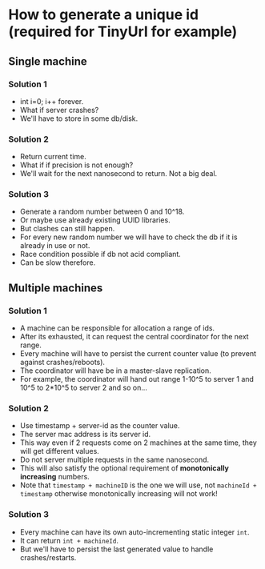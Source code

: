 # How to generate a unique id (required for TinyUrl for example)

## Single machine

### Solution 1
- int i=0; i++ forever.
- What if server crashes?
- We'll have to store in some db/disk.

### Solution 2
- Return current time.
- What if if precision is not enough?
- We'll wait for the next nanosecond to return. Not a big deal.

### Solution 3
- Generate a random number between 0 and 10^18.
- Or maybe use already existing UUID libraries.
- But clashes can still happen.
- For every new random number we will have to check the db if it is already in use or not.
- Race condition possible if db not acid compliant.
- Can be slow therefore.

## Multiple machines

### Solution 1
- A machine can be responsible for allocation a range of ids.
- After its exhausted, it can request the central coordinator for the next range.
- Every machine will have to persist the current counter value (to prevent against crashes/reboots).
- The coordinator will have be in a master-slave replication.
- For example, the coordinator will hand out range 1-10^5 to server 1 and 10^5 to 2*10^5 to server 2 and so on...

### Solution 2
- Use timestamp + server-id as the counter value.
- The server mac address is its server id.
- This way even if 2 requests come on 2 machines at the same time, they will get different values.
- Do not server multiple requests in the same nanosecond.
- This will also satisfy the optional requirement of **monotonically increasing** numbers.
- Note that `timestamp + machineID` is the one we will use, not `machineId + timestamp` otherwise monotonically increasing will not work!

### Solution 3
- Every machine can have its own auto-incrementing static integer `int`.
- It can return `int + machineId`.
- But we'll have to persist the last generated value to handle crashes/restarts.

